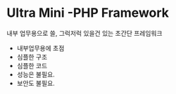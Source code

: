 # Ultra Mini -PHP Framework
내부 업무용으로 쓸, 그럭저럭 있을건 있는 초간단 프레임워크
- 내부업무용에 초점
- 심플한 구조
- 심플한 코드
- 성능은 불필요.
- 보안도 불필요.
